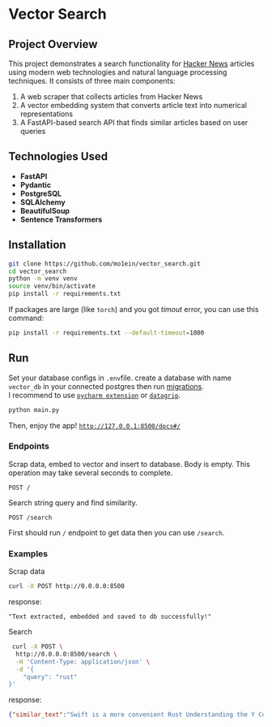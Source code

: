 # Vector Search

## Project Overview

This project demonstrates a search functionality for [Hacker News](https://news.ycombinator.com/) articles using modern web technologies and natural language processing techniques. It consists of three main components:

1. A web scraper that collects articles from Hacker News
2. A vector embedding system that converts article text into numerical representations
3. A FastAPI-based search API that finds similar articles based on user queries

## Technologies Used

- **FastAPI**
- **Pydantic**
- **PostgreSQL**
- **SQLAlchemy**
- **BeautifulSoup**
- **Sentence Transformers**

## Installation
```bash
git clone https://github.com/mo1ein/vector_search.git
cd vector_search
python -m venv venv
source venv/bin/activate
pip install -r requirements.txt
```
If packages are large (like `torch`) and you got _timout_ error, you can use this command:
```bash
pip install -r requirements.txt --default-timeout=1000
```

## Run
Set your database configs in `.env`file. create a database with name `vector_db` in your connected postgres then run [migrations](migrations/init.up.sql). <br>
I recommend to use [`pycharm extension`](https://www.jetbrains.com/help/pycharm/relational-databases.html) or [`datagrip`](https://www.jetbrains.com/datagrip/).
```bash
python main.py
```
Then, enjoy the app!
[`http://127.0.0.1:8500/docs#/`](http://127.0.0.1:8500/docs#/)

### Endpoints
Scrap data, embed to vector and insert to database. Body is empty. This operation may take several seconds to complete.
```
POST /
```

Search string query and find similarity.
```
POST /search
```
First should run `/` endpoint to get data then you can use `/search`.

### Examples

Scrap data
```bash
curl -X POST http://0.0.0.0:8500
```
response:
```text
"Text extracted, embedded and saved to db successfully!" 
```

Search
```bash
 curl -X POST \
  http://0.0.0.0:8500/search \
  -H 'Content-Type: application/json' \
  -d '{
    "query": "rust"
}'
```
response:
```json
{"similar_text":"Swift is a more convenient Rust Understanding the Y Combinator"}
```
